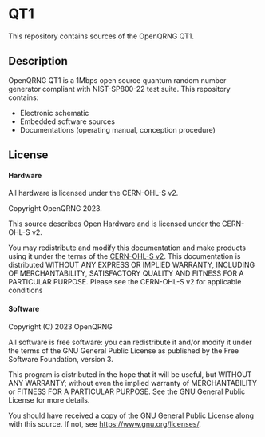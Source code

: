 # QT1
This repository contains sources of the OpenQRNG QT1.

## Description
OpenQRNG QT1 is a 1Mbps open source quantum random number generator compliant with NIST-SP800-22 test suite.
This repository contains:
* Electronic schematic
* Embedded software sources
* Documentations (operating manual, conception procedure)

## License

#### Hardware
All hardware is licensed under the CERN-OHL-S v2.

Copyright OpenQRNG 2023.

This source describes Open Hardware and is licensed under the CERN-OHL-S v2.

You may redistribute and modify this documentation and make products using it under the terms of the [CERN-OHL-S v2](https://cern.ch/cern-ohl). This documentation is distributed WITHOUT ANY EXPRESS OR IMPLIED WARRANTY, INCLUDING OF MERCHANTABILITY, SATISFACTORY QUALITY AND FITNESS FOR A PARTICULAR PURPOSE. Please see the CERN-OHL-S v2 for applicable conditions

#### Software
Copyright (C) 2023 OpenQRNG

All software is free software: you can redistribute it and/or modify it under the terms of the GNU General Public License as published by the Free Software Foundation, version 3.

This program is distributed in the hope that it will be useful, but WITHOUT ANY WARRANTY; without even the implied warranty of MERCHANTABILITY or FITNESS FOR A PARTICULAR PURPOSE. See the GNU General Public License for more details.

You should have received a copy of the GNU General Public License along with this source. If not, see https://www.gnu.org/licenses/.

